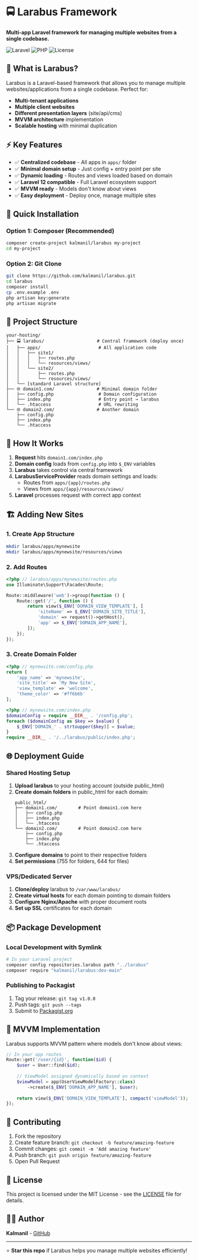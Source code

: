 # 🚍 Larabus Framework

**Multi-app Laravel framework for managing multiple websites from a single codebase.**

![Laravel](https://img.shields.io/badge/Laravel-12.x-red.svg)
![PHP](https://img.shields.io/badge/PHP-8.2+-blue.svg)
![License](https://img.shields.io/badge/License-MIT-green.svg)

## 🎯 **What is Larabus?**

Larabus is a Laravel-based framework that allows you to manage multiple websites/applications from a single codebase. Perfect for:

- **Multi-tenant applications**
- **Multiple client websites** 
- **Different presentation layers** (site/api/cms)
- **MVVM architecture** implementation
- **Scalable hosting** with minimal duplication

## ⚡ **Key Features**

- ✅ **Centralized codebase** - All apps in `apps/` folder
- ✅ **Minimal domain setup** - Just config + entry point per site
- ✅ **Dynamic loading** - Routes and views loaded based on domain
- ✅ **Laravel 12 compatible** - Full Laravel ecosystem support
- ✅ **MVVM ready** - Models don't know about views
- ✅ **Easy deployment** - Deploy once, manage multiple sites

## 🚀 **Quick Installation**

### Option 1: Composer (Recommended)

```bash
composer create-project kalmanil/larabus my-project
cd my-project
```

### Option 2: Git Clone

```bash
git clone https://github.com/kalmanil/larabus.git
cd larabus
composer install
cp .env.example .env
php artisan key:generate
php artisan migrate
```

## 📁 **Project Structure**

```
your-hosting/
├── 🚍 larabus/                    # Central framework (deploy once)
│   ├── apps/                      # All application code
│   │   ├── site1/
│   │   │   ├── routes.php
│   │   │   └── resources/views/
│   │   └── site2/
│   │       ├── routes.php
│   │       └── resources/views/
│   └── [standard Laravel structure]
├── 🌐 domain1.com/                # Minimal domain folder
│   ├── config.php                 # Domain configuration
│   ├── index.php                  # Entry point → larabus
│   └── .htaccess                  # URL rewriting
└── 🌐 domain2.com/                # Another domain
    ├── config.php
    ├── index.php
    └── .htaccess
```

## 🎯 **How It Works**

1. **Request** hits `domain1.com/index.php`
2. **Domain config** loads from `config.php` into `$_ENV` variables  
3. **Larabus** takes control via central framework
4. **LarabusServiceProvider** reads domain settings and loads:
   - Routes from `apps/{app}/routes.php`
   - Views from `apps/{app}/resources/views/`
5. **Laravel** processes request with correct app context

## 🏗️ **Adding New Sites**

### 1. Create App Structure
```bash
mkdir larabus/apps/mynewsite
mkdir larabus/apps/mynewsite/resources/views
```

### 2. Add Routes
```php
<?php // larabus/apps/mynewsite/routes.php
use Illuminate\Support\Facades\Route;

Route::middleware('web')->group(function () {
    Route::get('/', function () {
        return view($_ENV['DOMAIN_VIEW_TEMPLATE'], [
            'siteName' => $_ENV['DOMAIN_SITE_TITLE'],
            'domain' => request()->getHost(),
            'app' => $_ENV['DOMAIN_APP_NAME'],
        ]);
    });
});
```

### 3. Create Domain Folder
```php
<?php // mynewsite.com/config.php
return [
    'app_name' => 'mynewsite',
    'site_title' => 'My New Site',
    'view_template' => 'welcome',
    'theme_color' => '#ff6b6b'
];
```

```php
<?php // mynewsite.com/index.php
$domainConfig = require __DIR__ . '/config.php';
foreach ($domainConfig as $key => $value) {
    $_ENV['DOMAIN_' . strtoupper($key)] = $value;
}
require __DIR__ . '/../larabus/public/index.php';
```

## 🌐 **Deployment Guide**

### Shared Hosting Setup

1. **Upload larabus** to your hosting account (outside public_html)
2. **Create domain folders** in public_html for each domain:
   ```
   public_html/
   ├── domain1.com/        # Point domain1.com here
   │   ├── config.php
   │   ├── index.php  
   │   └── .htaccess
   └── domain2.com/        # Point domain2.com here
       ├── config.php
       ├── index.php
       └── .htaccess
   ```
3. **Configure domains** to point to their respective folders
4. **Set permissions** (755 for folders, 644 for files)

### VPS/Dedicated Server

1. **Clone/deploy** larabus to `/var/www/larabus/`
2. **Create virtual hosts** for each domain pointing to domain folders
3. **Configure Nginx/Apache** with proper document roots
4. **Set up SSL** certificates for each domain

## 📦 **Package Development**

### Local Development with Symlink

```bash
# In your Laravel project
composer config repositories.larabus path "../larabus"
composer require "kalmanil/larabus:dev-main"
```

### Publishing to Packagist

1. Tag your release: `git tag v1.0.0`
2. Push tags: `git push --tags`
3. Submit to [Packagist.org](https://packagist.org)

## 🎨 **MVVM Implementation**

Larabus supports MVVM pattern where models don't know about views:

```php
// In your app routes
Route::get('/user/{id}', function($id) {
    $user = User::find($id);
    
    // ViewModel assigned dynamically based on context
    $viewModel = app(UserViewModelFactory::class)
        ->create($_ENV['DOMAIN_APP_NAME'], $user);
    
    return view($_ENV['DOMAIN_VIEW_TEMPLATE'], compact('viewModel'));
});
```

## 🤝 **Contributing**

1. Fork the repository
2. Create feature branch: `git checkout -b feature/amazing-feature`
3. Commit changes: `git commit -m 'Add amazing feature'`
4. Push branch: `git push origin feature/amazing-feature`
5. Open Pull Request

## 📄 **License**

This project is licensed under the MIT License - see the [LICENSE](LICENSE) file for details.

## 👨‍💻 **Author**

**Kalmanil** - [GitHub](https://github.com/kalmanil)

---

⭐ **Star this repo** if Larabus helps you manage multiple websites efficiently!